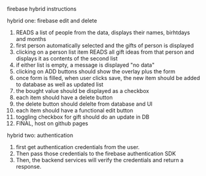 firebase hybrid instructions


hybrid one: firebase edit and delete 
1.  READS a list of people from the data, displays their names, birhtdays and months
2.  first person automatically selected and the gifts of person is displayed
3.  clicking on a person list item READS all gift ideas from that person and displays it as contents of the second list
4.  if either list is empty, a message is displayed "no data"
5.  clicking on ADD buttons should show the overlay plus the form
6.  once form is filled, when user clicks save, the new item should be added to database as well as updated list
7.  the bought value should be displayed as a checkbox
8.  each item should have a delete button
9.  the delete button should delelte from database and UI
10. each item should have a functional edit button
11. toggling checkbox for gift should do an update in DB
12. FINAL, host on github pages

hybrid two: authentication 
1.  first get authentication credentials from the user.
2.  Then pass those credentials to the firebase authentication SDK
3.  Then, the backend services will verify the credentials and return a response.
